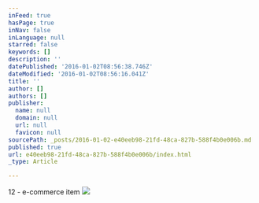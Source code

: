 ```yaml
---
inFeed: true
hasPage: true
inNav: false
inLanguage: null
starred: false
keywords: []
description: ''
datePublished: '2016-01-02T08:56:38.746Z'
dateModified: '2016-01-02T08:56:16.041Z'
title: ''
author: []
authors: []
publisher:
  name: null
  domain: null
  url: null
  favicon: null
sourcePath: _posts/2016-01-02-e40eeb98-21fd-48ca-827b-588f4b0e006b.md
published: true
url: e40eeb98-21fd-48ca-827b-588f4b0e006b/index.html
_type: Article

---
```

12 - e-commerce item
![](https://the-grid-user-content.s3-us-west-2.amazonaws.com/251104b5-d60b-4bd1-82fa-a5a5b123c0f8.png)